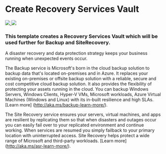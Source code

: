 # Create Recovery Services Vault

<a href="https://portal.azure.com/#create/Microsoft.Template/uri/https%3A%2F%2Fraw.githubusercontent.com%2FAzure%2Fazure-quickstart-templates%2Fmaster%2F101-recoveryservices-vault-create%2Fazuredeploy.json" target="_blank">
    <img src="http://azuredeploy.net/deploybutton.png"/>
</a>
<a href="http://armviz.io/#/?load=https%3A%2F%2Fraw.githubusercontent.com%2FAzure%2Fazure-quickstart-templates%2Fmaster%2F101-recoveryservices-vault-create%2Fazuredeploy.json" target="_blank">
    <img src="http://armviz.io/visualizebutton.png"/>
</a>

### This template creates a Recovery Services Vault which will be used further for Backup and SiteRecovery.

A disaster recovery and data protection strategy keeps your business running when unexpected events occur.

The Backup service is Microsoft's born in the cloud backup solution to backup data that's located on-premises and in Azure. It replaces your existing on-premises or offsite backup solution with a reliable, secure and cost competitive cloud backup solution. It also provides the flexibility of protecting your assets running in the cloud. You can backup Windows Servers, Windows Clients, Hyper-V VMs, Microsoft workloads, Azure Virtual Machines (Windows and Linux) with its in-built resilience and high SLAs. [Learn more] (http://aka.ms/backup-learn-more/).

The Site Recovery service ensures your servers, virtual machines, and apps are resilient by replicating them so that when disasters and outages occur you can easily fail over to your replicated environment and continue working. When services are resumed you simply failback to your primary location with uninterrupted access. Site Recovery helps protect a wide range of Microsoft and third-party workloads. [Learn more] (http://aka.ms/asr-learn-more/).
